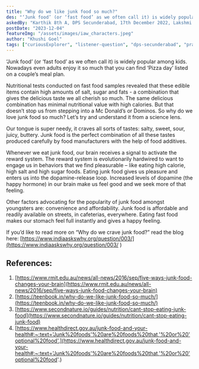 ```yaml
---
title: "Why do we like junk food so much?"
des: "‘Junk food’ (or ‘fast food’ as we often call it) is widely popular among kids. Nowadays even adults enjoy it so much that you can find ‘Pizza day’ listed on a couple’s meal plan. "
askedBy: "Karthik 8th A, DPS Secunderabad, 17th December 2022, Lakshmi.GV, 8th A, Hamsika K, 7th std, Pramati Hill View Academy"
postDate: "2023-12-04"
featureImg: "/assets/images/iaw_characters.jpeg"
author: "Khushi Goel"
tags: ["curiousExplorer", "listener-question", "dps-secunderabad", "pramati-hillview-academy"]
---
```

‘Junk food’ (or ‘fast food’ as we often call it) is widely popular among kids. Nowadays even adults enjoy it so much that you can find ‘Pizza day’ listed on a couple’s meal plan. 

Nutritional tests conducted on fast food samples revealed that these edible items contain high amounts of salt, sugar and fats - a combination that gives the delicious taste we all cherish so much. The same delicious combination has minimal nutritional value with high calories. But that doesn’t stop us from stepping into a Mc Donald’s or Dominos. So why do we love junk food so much? Let’s try and understand it from a science lens. 

Our tongue is super needy, it craves all sorts of tastes: salty, sweet, sour, juicy, buttery. Junk food is the perfect combination of all these tastes produced carefully by food manufacturers with the help of food additives. 

Whenever we eat junk food, our brain receives a signal to activate the reward system. The reward system is evolutionarily hardwired to want to engage us in behaviors that we find pleasurable – like eating high calorie, high salt and high sugar foods. Eating junk food gives us pleasure and enters us into the dopamine-release loop.  Increased levels of dopamine (the happy hormone) in our brain make us feel good and we seek more of that feeling. 

Other factors advocating for the popularity of junk food amongst youngsters are: convenience and affordability. Junk food is affordable and readily available on streets, in cafeterias, everywhere. Eating fast food makes our stomach feel full instantly and gives a happy feeling. 

If you’d like to read more on “Why do we crave junk food?” read the blog here: [https://www.indiaaskswhy.org/question/003/](https://www.indiaaskswhy.org/question/003/
)

## References: 
1. [https://www.rmit.edu.au/news/all-news/2016/sep/five-ways-junk-food-changes-your-brain](https://www.rmit.edu.au/news/all-news/2016/sep/five-ways-junk-food-changes-your-brain)
1. [https://teenbook.in/why-do-we-like-junk-food-so-much/](https://teenbook.in/why-do-we-like-junk-food-so-much/)
1. [https://www.secondnature.io/guides/nutrition/cant-stop-eating-junk-food](https://www.secondnature.io/guides/nutrition/cant-stop-eating-junk-food)
1. [https://www.healthdirect.gov.au/junk-food-and-your-health#:~:text='Junk%20foods'%20are%20foods%20that,'%20or%20'optional%20food'.](https://www.healthdirect.gov.au/junk-food-and-your-health#:~:text='Junk%20foods'%20are%20foods%20that,'%20or%20'optional%20food'.)

